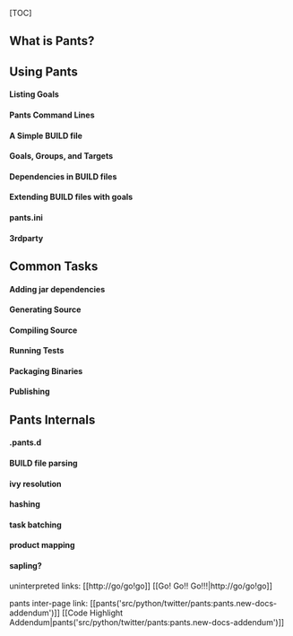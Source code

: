 [TOC]

## What is Pants?

## Using Pants

#### Listing Goals

#### Pants Command Lines

#### A Simple BUILD file

#### Goals, Groups, and Targets

#### Dependencies in BUILD files

#### Extending BUILD files with goals

#### pants.ini

#### 3rdparty

## Common Tasks

#### Adding jar dependencies

#### Generating Source

#### Compiling Source

#### Running Tests

#### Packaging Binaries

#### Publishing

## Pants Internals

#### .pants.d

#### BUILD file parsing

#### ivy resolution

#### hashing

#### task batching

#### product mapping

#### sapling?

uninterpreted links:
[[http://go/go!go]]
[[Go! Go!! Go!!!|http://go/go!go]]

pants inter-page link:
[[pants('src/python/twitter/pants:pants.new-docs-addendum')]]
[[Code Highlight Addendum|pants('src/python/twitter/pants:pants.new-docs-addendum')]]
